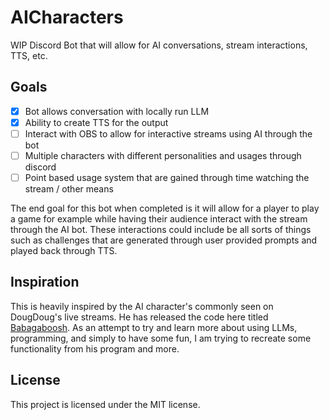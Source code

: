 # AICharacters
WIP Discord Bot that will allow for AI conversations, stream interactions, TTS, etc.

## Goals
- [x] Bot allows conversation with locally run LLM
- [x] Ability to create TTS for the output
- [ ] Interact with OBS to allow for interactive streams using AI through the bot
- [ ] Multiple characters with different personalities and usages through discord
- [ ] Point based usage system that are gained through time watching the stream / other means

The end goal for this bot when completed is it will allow for a player to play a game for example while having their audience interact with the stream through the AI bot.
These interactions could include be all sorts of things such as challenges that are generated through user provided prompts and played back through TTS.

## Inspiration
This is heavily inspired by the AI character's commonly seen on DougDoug's live streams. He has released the code here titled [Babagaboosh](https://github.com/DougDougGithub/Babagaboosh). 
As an attempt to try and learn more about using LLMs, programming, and simply to have some fun, I am trying to recreate some functionality from his program and more.

## License
This project is licensed under the MIT license.
